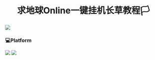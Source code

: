 <h1 align="center">求地球Online一键挂机长草教程🏳</h1>

[![](http://github-profile-summary-cards.vercel.app/api/cards/profile-details?username=pronut)](https://github.com/pronut)

### 💻Platform

![](https://img.shields.io/badge/Windows_11-0078D6?logo=windows&logoColor=fff)
![](https://img.shields.io/badge/MacOS14-f3e5ff)
